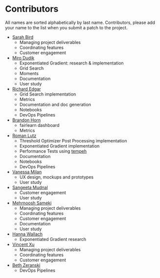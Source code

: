 # Contributors

All names are sorted alphabetically by last name. Contributors, please add your name to the list when you submit a patch to the project.

- [Sarah Bird](https://github.com/slbird)
  - Managing project deliverables
  - Coordinating features
  - Customer engagement
- [Miro Dudik](https://github.com/MiroDudik)
  - Exponentiated Gradient: research & implementation
  - Grid Search
  - Moments
  - Documentation
  - User study
- [Richard Edgar](https://github.com/riedgar-ms)
  - Grid Search implementation
  - Metrics
  - Documentation and doc generation
  - Notebooks
  - DevOps Pipelines
- [Brandon Horn](https://github.com/rihorn2)
  - fairlearn dashboard
  - Metrics
- [Roman Lutz](https://github.com/romanlutz)
  - Threshold Optimizer Post Processing implementation
  - Exponentiated Gradient implementation
  - Performance Tests using [tempeh](https://github.com/microsoft/tempeh)
  - Documentation
  - Notebooks
  - DevOps Pipelines
- [Vanessa Milan](https://www.microsoft.com/en-us/research/people/vmilan/)
  - UX design, mockups and prototypes
  - User study
- [Sangeeta Mudnal](https://www.microsoft.com/en-us/research/people/smudnal/)
  - Customer engagement
  - User study
- [Mehrnoosh Sameki](https://github.com/mesameki)
  - Managing project deliverables
  - Coordinating features
  - Customer engagement
  - Documentation
  - User study
- [Hanna Wallach](https://www.microsoft.com/en-us/research/people/wallach/)
  - Exponentiated Gradient research
- [Vincent Xu](https://github.com/vingu)
  - Managing project deliverables
  - Coordinating features
  - Customer engagement
- [Beth Zeranski](https://github.com/bethz)
  - DevOps Pipelines
